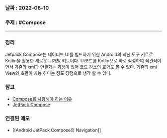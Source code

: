 ### 날짜 : 2022-08-10
### 주제 : #Compose
----
### 정리
Jetpack Compose는 네이티브 UI를 빌드하기 위한 Android의 최신 도구 키트로 Kotlin을 활용한 새로운 UI개발 키트이다. Ui코드를 Kotlin으로 바로 작성하여 직관적이면서 기존의 xml과 연결화는 과정이 없어 코드 감소의 효과도 볼 수 있다. 기존의 xml View와 호환이 가능 하다는 점도 장점으로 생각 할 수 있다. 

### 참고
- [Compose를 사용해야 하는 이유](https://developer.android.com/jetpack/compose/why-adopt#powerful)
- [JetPack Compose](https://developer.android.com/jetpack/compose?gclid=CjwKCAjwi8iXBhBeEiwAKbUoff4FimjklLXbw2rbWce2Lnm_xlnEP-Qh2S5u9WSe-R2P3hDYGq1B_RoCv9QQAvD_BwE&gclsrc=aw.ds)

### 연결된 메모
- [[Android JetPack Compose의 Navigation]]